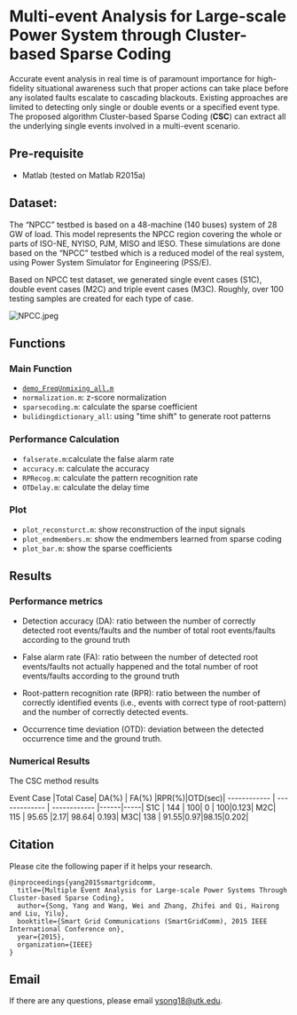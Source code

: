 # Multi-event Analysis for Large-scale Power System through Cluster-based Sparse Coding
Accurate event analysis in real time is of paramount importance for high-fidelity situational awareness such that proper actions can take place before any isolated faults escalate to cascading blackouts. Existing approaches are limited to detecting only single or double events or a specified event type. The proposed algorithm Cluster-based Sparse Coding (**CSC**) can extract all the underlying single events involved in a multi-event scenario.

## Pre-requisite
* Matlab (tested on Matlab R2015a)

## Dataset:
The “NPCC” testbed is based on a 48-machine (140 buses) system of 28 GW of load. This model represents the NPCC region covering the whole or parts of ISO-NE, NYISO, PJM, MISO and IESO. These simulations are done based on the “NPCC” testbed which is a reduced model of the real system, using Power System Simulator for Engineering (PSS/E).

Based on NPCC test dataset, we generated single event cases (S1C), double event cases (M2C) and triple event cases (M3C). Roughly, over 100 testing samples are created for each type of case.

![NPCC.jpeg](https://bitbucket.org/repo/Lg4jdo/images/4100919883-NPCC.jpeg)


## Functions
### Main Function

* [`demo_FreqUnmixing_all.m`](https://bitbucket.org/aicip/csc/src/d7b97ffaad76d9b6b5b8001b91de4bfd169f91d1/demo_FreqUnmixing_all.m?fileviewer=file-view-default)
* `normalization.m`: z-score normalization
* `sparsecoding.m`: calculate the sparse coefficient
* `bulidingdictionary_all`: using "time shift" to generate root patterns

### Performance Calculation

* `falserate.m`:calculate the false alarm rate
* `accuracy.m`: calculate the accuracy
* `RPRecog.m`: calculate the pattern recognition rate
* `OTDelay.m`: calculate the delay time

### Plot
* `plot_reconsturct.m`: show reconstruction of the input signals
* `plot_endmembers.m`: show the endmembers learned from sparse coding
* `plot_bar.m`: show the sparse coefficients



## Results
### Performance metrics
* Detection accuracy (DA): ratio between the number of
correctly detected root events/faults and the number of
total root events/faults according to the ground truth

* False alarm rate (FA): ratio between the number of
detected root events/faults not actually happened and the
total number of root events/faults according to the ground
truth

* Root-pattern recognition rate (RPR): ratio between the
number of correctly identified events (i.e., events with correct type of root-pattern) and the number of correctly
detected events.

* Occurrence time deviation (OTD): deviation between the
detected occurrence time and the ground truth.

### Numerical Results

The CSC method results

 Event Case  |Total Case| DA(%) | FA(%) |RPR(%)|OTD(sec)|
------------ | ------------- | ------------ |------|-----|
S1C | 144  | 100| 0 | 100|0.123|
M2C| 115  | 95.65 |2.17| 98.64| 0.193|
M3C| 138  | 91.55|0.97|98.15|0.202|

## Citation
Please cite the following paper if it helps your research.

```
@inproceedings{yang2015smartgridcomm,
  title={Multiple Event Analysis for Large-scale Power Systems Through Cluster-based Sparse Coding},
  author={Song, Yang and Wang, Wei and Zhang, Zhifei and Qi, Hairong and Liu, Yilu},
  booktitle={Smart Grid Communications (SmartGridComm), 2015 IEEE International Conference on},
  year={2015},
  organization={IEEE}
}
```

## Email
If there are any questions, please email <ysong18@utk.edu>.
